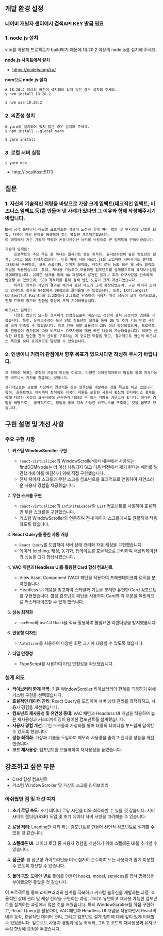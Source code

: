## 개발 환경 설정

### 네이버 개발자 센터에서 검색API KEY 발급 필요

### 1. node.js 설치

vite를 이용해 프로젝트가 build되기 때문에 18.20.2 이상의 node.js를 설치해 주세요.

**node.js 사이트에서 설치**

- https://nodejs.org/ko/

**nvm으로 node.js 설치**

```
# 18.20.2 이상의 버전이 설치되어 있지 않은 경우 설치해 주세요.
$ nvm install 18.20.2

$ nvm use 18.20.2
```

### 2. 의존성 설치

```
# yarn이 설치되어 있지 않은 경우 설치해 주세요.
$ npm install --global yarn

$ yarn install
```

### 3. 로컬 서버 실행

```
$ yarn dev
```

- http://localhost:5173

## 질문

### 1. 자신의 기술적인 역량을 바탕으로 가장 크게 임팩트(테크적인 임팩트, 비즈니스 임팩트 등)를 만들어 낸 사례가 있다면 그 이유와 함께 작성해주시기 바랍니다.

    NHN 공식 홈페이지 리뉴얼 프로젝트는 기술적 도전과 함께 여러 법인 및 부서와의 긴밀한 협업, 다국어 지원 문제를 해결해야 하는 복잡한 프로젝트였습니다.
    이 과정에서 저는 기술적 역량과 커뮤니케이션 능력을 바탕으로 큰 임팩트를 만들어냈습니다.

    기술적 임팩트:
        프로젝트의 주요 목표 중 하나는 웹사이트 성능 최적화, 유지보수성이 높은 컴포넌트 설계, 그리고 SEO 최적화였습니다. 이를 위해 저는 Next.js를 도입하여 서버사이드 렌더링(SSR)을 구현하고, 코드 스플리팅, 이미지 최적화, 레이지 로딩 등의 최신 웹 성능 최적화 기법을 적용했습니다. 특히, 재사용 가능하고 모듈화된 컴포넌트를 설계함으로써 유지보수성을 극대화했습니다. 이러한 설계를 통해 QA 과정에서 발견된 문제나 추가 요구사항을 신속하게 반영할 수 있었으며, SEO 최적화를 통해 검색 엔진 노출이 크게 개선되었습니다.
        이러한 최적화 작업의 결과로 페이지 로딩 속도가 크게 향상되었으며, 구글 페이지 스피드 인사이트 점수를 84점에서 98점으로 끌어올릴 수 있었습니다. 또한, LCP(Largest Contentful Paint)를 3.2초에서 2.2초로 단축하여 사용자 체감 성능이 크게 개선되었고, 전체 트래픽 증가와 전환율 향상에 크게 기여하였습니다.

    비즈니스 임팩트:
        다양한 법인의 요구를 신속하게 반영함으로써 비즈니스 전반에 걸쳐 긍정적인 영향을 미쳤습니다. 특히, 유지보수성이 높은 VAC 컴포넌트 설계를 통해 QA 및 추가 기능 반영 시간을 크게 단축할 수 있었습니다. 이로 인해 개발 효율성이 20% 이상 향상되었으며, 프로젝트의 민첩성이 증가함에 따라 비즈니스 요구사항에 대한 빠른 대응이 가능해졌습니다. 이러한 신속한 대응은 법인들 간의 신뢰를 구축하는 데 중요한 역할을 했고, 결과적으로 법인의 비즈니스 목표를 보다 효과적으로 달성할 수 있었습니다.

### 2. 인생이나 커리어 관점에서 향후 목표가 있으시다면 작성해 주시기 바랍니다.

    제 커리어 목표는 조직의 기술적 혁신을 이루고, 다양한 이해관계자와의 협업을 통해 지속가능한 비즈니스 가치를 창출하는 것입니다.

    장기적으로는 글로벌 시장에서 경쟁력을 갖춘 솔루션을 개발하는 것을 목표로 하고 있습니다. 특히, 프론트엔드 아키텍처 최적화와 다국어 지원을 포함한 사용자 중심의 인터페이스 설계를 통해 다양한 시장의 요구사항에 신속하게 대응할 수 있는 역량을 키우고자 합니다. 이러한 경험을 바탕으로,  궁극적으로는 창업을 통해 지속 가능한 비즈니스를 구축하는 것을 꿈꾸고 있습니다.

## 구현 설명 및 개선 사항

### 주요 구현 사항

1. **커스텀 WindowScroller 구현**

   - `react-virtualized`의 WindowScroller에서 내부에서 사용되는 findDOMNode는 더 이상 사용되지 않고 다음 버전에서 제거 된다는 에러를 발견했기에 이를 해결하기 위해 직접 구현했습니다.
   - 전체 페이지 스크롤과 무한 스크롤 컴포넌트를 효과적으로 연동하여 자연스러운 사용자 경험을 제공했습니다.

2. **무한 스크롤 구현**

   - `react-virtualized`의 `InfiniteLoader`와 `List` 컴포넌트를 사용하여 효율적인 무한 스크롤을 구현했습니다.
   - 커스텀 WindowScroller와 연동하여 전체 페이지 스크롤에서도 원활하게 작동하도록 했습니다.

3. **React Query를 통한 자동 캐싱**

   - `React Query`를 도입하여 서버 상태 관리와 자동 캐싱을 구현했습니다.
   - 데이터 fetching, 캐싱, 동기화, 업데이트를 효율적으로 관리하여 애플리케이션의 성능을 크게 향상시켰습니다.

4. **VAC 패턴과 Headless UI를 활용한 Card 합성 컴포넌트**

   - View Asset Component (VAC) 패턴을 적용하여 프레젠테이션과 로직을 분리했습니다.
   - Headless UI 개념을 참고하여 스타일과 기능을 분리한 유연한 Card 컴포넌트를 구현했습니다. 합성 컴포넌트 패턴을 사용하여 Card의 각 부분을 독립적으로 커스터마이즈할 수 있게 했습니다.

5. **성능 최적화**

   - `useMemo`와 `useCallback`을 적극 활용하여 불필요한 리렌더링을 방지했습니다.

6. **반응형 디자인**

   - `AutoSizer`를 사용하여 다양한 화면 크기에 대응할 수 있도록 했습니다.

7. **타입 안정성**
   - TypeScript를 사용하여 타입 안정성을 확보했습니다.

### 설계 의도

- **라이브러리 한계 극복**: 기존 WindowScroller 라이브러리의 한계를 극복하기 위해 커스텀 구현을 선택했습니다.
- **효율적인 데이터 관리**: React Query를 도입하여 서버 상태 관리를 최적화하고, 사용자 경험을 개선했습니다.
- **컴포넌트 재사용성 및 유연성 증대**: VAC 패턴과 Headless UI 개념을 적용하여 높은 재사용성과 커스터마이징이 용이한 컴포넌트를 설계했습니다.
- **사용자 경험 개선**: 무한 스크롤과 가상화를 통해 대량의 데이터를 부드럽게 탐색할 수 있도록 했습니다.
- **성능 최적화**: 가상화 기술을 도입하여 메모리 사용량을 줄이고 렌더링 성능을 개선했습니다.
- **코드 재사용성**: 컴포넌트를 모듈화하여 재사용성을 높였습니다.

## 강조하고 싶은 부분

- Card 합성 컴포넌트
- 커스텀 WindowScroller 및 가상화 스크롤 라이브러리

### 아쉬웠던 점 및 개선 여지

1. **초기 로딩 속도**: 초기 데이터 로딩 시간을 더욱 최적화할 수 있을 것 같습니다. 서버 사이드 렌더링(SSR) 도입 및 초기 데이터 서버 서빙을 고려해볼 수 있습니다.

2. **로딩 처리**: Loading만 처리 하는 컴포넌트를 만들어 선언적 컴포넌트로 설계할 수 있을 것 같습니다.

3. **스켈레톤 UI**: 데이터 로딩 중 사용자 경험을 개선하기 위해 스켈레톤 UI를 추가할 수 있습니다.

4. **접근성**: 웹 접근성 가이드라인을 더욱 철저히 준수하여 모든 사용자가 쉽게 이용할 수 있도록 개선할 수 있습니다.

5. **폴더구조**: 도메인 별로 폴더를 만들어 hooks, model, services를 합쳐 명확성을 부여했으면 좋았을 것 같습니다.

이 프로젝트를 통해 라이브러리의 한계를 극복하고 커스텀 솔루션을 개발하는 과정, 효율적인 상태 관리 및 캐싱 전략을 구현하는 과정, 그리고 유연하고 재사용 가능한 컴포넌트를 설계하는 과정에서 많은 것을 배웠습니다. 특히 WindowScroller를 직접 구현하고, React Query를 활용하며, VAC 패턴과 Headless UI 개념을 적용하면서 React의 내부 동작, 효율적인 데이터 관리, 그리고 컴포넌트 설계 철학에 대해 깊이 있게 이해할 수 있었습니다. 앞으로도 사용자 경험과 성능 최적화, 그리고 코드의 재사용성과 유지보수성 향상에 중점을 두겠습니다.
